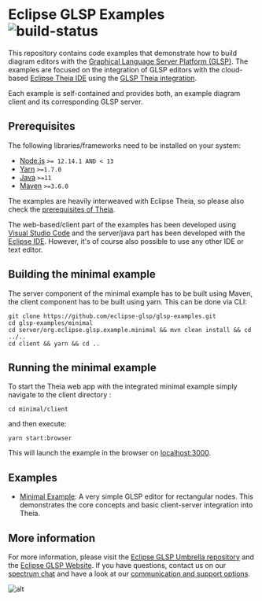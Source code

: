 # Eclipse GLSP Examples ![build-status](https://img.shields.io/jenkins/build?jobUrl=https%3A%2F%2Fci.eclipse.org%2Fglsp%2Fjob%2Feclipse-glsp%2Fjob%2Fglsp-examples%2Fjob%2Fmaster%2F)

This repository contains code examples that demonstrate how to build diagram editors with the [Graphical Language Server Platform (GLSP)](https://github.com/eclipse-glsp/glsp). The examples are focused on the integration of GLSP editors with the cloud-based [Eclipse Theia IDE](https://github.com/theia-ide/theia) using the [GLSP Theia integration](https://github.com/eclipse-glsp/glsp-theia-integration).

Each example is self-contained and provides both, an example diagram client and its corresponding GLSP server. 

## Prerequisites
The following libraries/frameworks need to be installed on your system:
- [Node.js](https://nodejs.org/en/) `>= 12.14.1 AND < 13`
- [Yarn](https://classic.yarnpkg.com/en/docs/install#debian-stable) `>=1.7.0`
- [Java](https://www.oracle.com/java/technologies/javase-jdk11-downloads.html) `>=11`
- [Maven](https://maven.apache.org/) `>=3.6.0`

 The examples are heavily interweaved with Eclipse Theia, so please also check the [prerequisites of Theia](https://github.com/eclipse-theia/theia/blob/master/doc/Developing.md#prerequisites).

The web-based/client part of the examples has been developed using [Visual Studio Code](https://code.visualstudio.com/) and the server/java part has been developed with the [Eclipse IDE](https://www.eclipse.org/ide/). However, it's of course also possible to use any other IDE or text editor.

## Building the minimal example
The server component of the minimal example has to be built using Maven, the client component has to be built using yarn. This can be done via CLI:

    git clone https://github.com/eclipse-glsp/glsp-examples.git
    cd glsp-examples/minimal
    cd server/org.eclipse.glsp.example.minimal && mvn clean install && cd ../..
    cd client && yarn && cd ..
   

## Running the minimal example
To start the Theia web app with the integrated minimal example simply navigate to
the client directory :

    cd minimal/client 

and then execute:

    yarn start:browser

This will launch the example in the browser on [localhost:3000](http://localhost:3000).<br>


## Examples
- [Minimal Example](https://github.com/eclipse-glsp/glsp-examples/tree/master/minimal): A very simple GLSP editor for rectangular nodes. This demonstrates the core concepts and basic client-server integration into Theia.


## More information
For more information, please visit the [Eclipse GLSP Umbrella repository](https://github.com/eclipse-glsp/glsp) and the [Eclipse GLSP Website](https://www.eclipse.org/glsp/). If you have questions, contact us on our [spectrum chat](https://spectrum.chat/glsp/) and have a look at our [communication and support options](https://www.eclipse.org/glsp/contact/).

![alt](https://www.eclipse.org/glsp/images/diagramanimated.gif)
